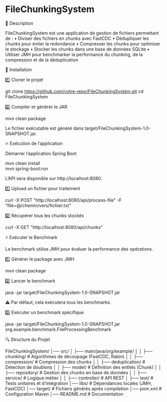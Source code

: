 # FileChunkingSystem

📌 Description

FileChunkingSystem est une application de gestion de fichiers permettant de :
	•	Diviser des fichiers en chunks avec FastCDC
	•	Dédupliquer les chunks pour éviter la redondance
	•	Compresser les chunks pour optimiser le stockage
	•	Stocker les chunks dans une base de données SQLite
	•	Utiliser JMH pour benchmarker la performance du chunking, de la compression et de la déduplication


🚀 Installation

1️⃣ Cloner le projet

git clone https://github.com/votre-repo/FileChunkingSystem.git
cd FileChunkingSystem

2️⃣ Compiler et générer le JAR

mvn clean package

Le fichier exécutable est généré dans target/FileChunkingSystem-1.0-SNAPSHOT.jar.

🔥 Exécution de l’application

Démarrer l’application Spring Boot

mvn clean install                                                            
mvn spring-boot:run

L’API sera disponible sur http://localhost:8080.

1️⃣ Upload un fichier pour traitement

curl -X POST "http://localhost:8080/api/process-file" -F "file=@/chemin/vers/fichier.txt"

2️⃣ Récupérer tous les chunks stockés

curl -X GET "http://localhost:8080/api/chunks"

⚡ Exécuter le Benchmark

Le benchmark utilise JMH pour évaluer la performance des opérations.

1️⃣ Générer le package avec JMH

mvn clean package

2️⃣ Lancer le benchmark

java -jar target/FileChunkingSystem-1.0-SNAPSHOT.jar

⚠️ Par défaut, cela exécutera tous les benchmarks.

3️⃣ Exécuter un benchmark spécifique

java -jar target/FileChunkingSystem-1.0-SNAPSHOT.jar org.example.benchmark.FileProcessingBenchmark

🔍 Structure du Projet

FileChunkingSystem/
│── src/
│   ├── main/java/org/example/
│   │   ├── chunking/         # Algorithmes de découpage (FastCDC, Rabin)
│   │   ├── compression/      # Compression des chunks
│   │   ├── deduplication/    # Détection de doublons
│   │   ├── model/            # Définition des entités (Chunk)
│   │   ├── repository/       # Gestion des chunks en base de données
│   │   ├── service/          # Logique métier
│   │   ├── controller/       # API REST
│   ├── test/                 # Tests unitaires et d’intégration
│── libs/                     # Dépendances locales (JMH, FastCDC)
│── target/                   # Fichiers générés après compilation
│── pom.xml                    # Configuration Maven
│── README.md                  # Documentation


